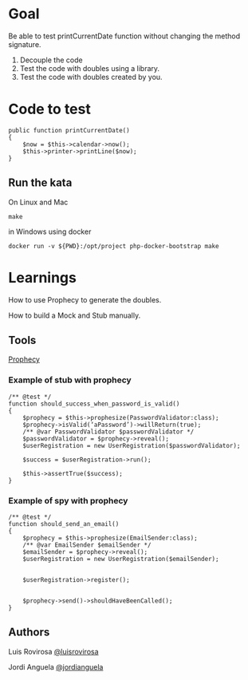 # Goal
Be able to test printCurrentDate function without changing the method signature.

1. Decouple the code
2. Test the code with doubles using a library.
3. Test the code with doubles created by you.
# Code to test
    public function printCurrentDate()
    {
        $now = $this->calendar->now();
        $this->printer->printLine($now);
    }
    
## Run the kata
On Linux and Mac

    make

in Windows using docker

    docker run -v ${PWD}:/opt/project php-docker-bootstrap make

# Learnings
How to use Prophecy to generate the doubles.

How to build a Mock and Stub manually.

## Tools
[Prophecy](https://github.com/phpspec/prophecy)
### Example of stub with prophecy

    /** @test */
    function should_success_when_password_is_valid()
    {
        $prophecy = $this->prophesize(PasswordValidator:class);
        $prophecy->isValid(‘aPassword’)->willReturn(true);
        /** @var PasswordValidator $passwordValidator */
        $passwordValidator = $prophecy->reveal();
        $userRegistration = new UserRegistration($passwordValidator);
    
        $success = $userRegistration->run();
    
        $this->assertTrue($success);
    }

	
### Example of spy with prophecy
    /** @test */
    function should_send_an_email()
    {
        $prophecy = $this->prophesize(EmailSender:class);
        /** @var EmailSender $emailSender */
        $emailSender = $prophecy->reveal();
        $userRegistration = new UserRegistration($emailSender);
    
    
        $userRegistration->register();
    
    
        $prophecy->send()->shouldHaveBeenCalled();
    }

## Authors
Luis Rovirosa [@luisrovirosa](https://www.twitter.com/luisrovirosa)

Jordi Anguela [@jordianguela](https://www.twitter.com/jordianguela)
